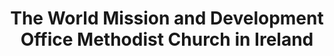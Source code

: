 ---
title: "The World Mission and Development Office Methodist Church in Ireland"
address: "Aldersgate House, University Rd, Belfast, Co. Antrim BT7 1NA"
tel: "028 9032 0078"
county: "Antrim"
category: "Churches And Settlements"
type: "Content"
lat: "54.587475"
lng: "-5.93661"
---